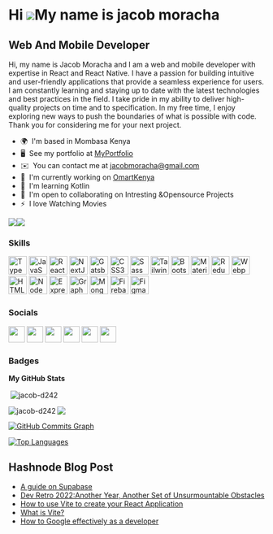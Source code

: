 Hi ![](https://user-images.githubusercontent.com/18350557/176309783-0785949b-9127-417c-8b55-ab5a4333674e.gif)My name is jacob moracha
=====================================================================================================================================

Web And Mobile Developer
------------------------

Hi, my name is Jacob Moracha and I am a web and mobile developer with expertise in React and React Native. I have a passion for building intuitive and user-friendly applications that provide a seamless experience for users. I am constantly learning and staying up to date with the latest technologies and best practices in the field. I take pride in my ability to deliver high-quality projects on time and to specification. In my free time, I enjoy exploring new ways to push the boundaries of what is possible with code. Thank you for considering me for your next project.

* 🌍  I'm based in Mombasa Kenya
* 🖥️  See my portfolio at [MyPortfolio](http://moracha.netlify.app)
* ✉️  You can contact me at [jacobmoracha@gmail.com](mailto:jacobmoracha@gmail.com)
* 🚀  I'm currently working on [OmartKenya](http://omart.co.ke)
* 🧠  I'm learning Kotlin
* 🤝  I'm open to collaborating on Intresting &Opensource Projects
* ⚡  I love Watching Movies

<a href="https://www.github.com/jacob-d242" target="_blank" rel="noreferrer"><img
src="https://img.shields.io/github/followers/jacob-d242?logo=github&style=for-the-badge&color=ec4899&labelColor=14532d" /></a><a href="https://www.twitter.com/MorachaKe" target="_blank" rel="noreferrer"><img
src="https://img.shields.io/twitter/follow/MorachaKe?logo=twitter&style=for-the-badge&color=ec4899&labelColor=14532d"
/></a>

### Skills


<p align="left">
<a href="https://www.typescriptlang.org/" target="_blank" rel="noreferrer"><img src="https://raw.githubusercontent.com/danielcranney/readme-generator/main/public/icons/skills/typescript-colored.svg" width="36" height="36" alt="TypeScript" /></a>
<a href="https://developer.mozilla.org/en-US/docs/Web/JavaScript" target="_blank" rel="noreferrer"><img src="https://raw.githubusercontent.com/danielcranney/readme-generator/main/public/icons/skills/javascript-colored.svg" width="36" height="36" alt="JavaScript" /></a>
<a href="https://reactjs.org/" target="_blank" rel="noreferrer"><img src="https://raw.githubusercontent.com/danielcranney/readme-generator/main/public/icons/skills/react-colored.svg" width="36" height="36" alt="React" /></a>
<a href="https://nextjs.org/docs" target="_blank" rel="noreferrer"><img src="https://raw.githubusercontent.com/danielcranney/readme-generator/main/public/icons/skills/nextjs-colored.svg" width="36" height="36" alt="NextJs" /></a>
<a href="https://www.gatsbyjs.com/" target="_blank" rel="noreferrer"><img src="https://raw.githubusercontent.com/danielcranney/readme-generator/main/public/icons/skills/gatsby-colored.svg" width="36" height="36" alt="Gatsby" /></a>
<a href="https://www.w3.org/TR/CSS/#css" target="_blank" rel="noreferrer"><img src="https://raw.githubusercontent.com/danielcranney/readme-generator/main/public/icons/skills/css3-colored.svg" width="36" height="36" alt="CSS3" /></a>
<a href="https://sass-lang.com/" target="_blank" rel="noreferrer"><img src="https://raw.githubusercontent.com/danielcranney/readme-generator/main/public/icons/skills/sass-colored.svg" width="36" height="36" alt="Sass" /></a>
<a href="https://tailwindcss.com/" target="_blank" rel="noreferrer"><img src="https://raw.githubusercontent.com/danielcranney/readme-generator/main/public/icons/skills/tailwindcss-colored.svg" width="36" height="36" alt="TailwindCSS" /></a>
<a href="https://getbootstrap.com/" target="_blank" rel="noreferrer"><img src="https://raw.githubusercontent.com/danielcranney/readme-generator/main/public/icons/skills/bootstrap-colored.svg" width="36" height="36" alt="Bootstrap" /></a>
<a href="https://mui.com/" target="_blank" rel="noreferrer"><img src="https://raw.githubusercontent.com/danielcranney/readme-generator/main/public/icons/skills/materialui-colored.svg" width="36" height="36" alt="Material UI" /></a>
<a href="https://redux.js.org/" target="_blank" rel="noreferrer"><img src="https://raw.githubusercontent.com/danielcranney/readme-generator/main/public/icons/skills/redux-colored.svg" width="36" height="36" alt="Redux" /></a>
<a href="https://webpack.js.org/" target="_blank" rel="noreferrer"><img src="https://raw.githubusercontent.com/danielcranney/readme-generator/main/public/icons/skills/webpack-colored.svg" width="36" height="36" alt="Webpack" /></a>
<a href="https://developer.mozilla.org/en-US/docs/Glossary/HTML5" target="_blank" rel="noreferrer"><img src="https://raw.githubusercontent.com/danielcranney/readme-generator/main/public/icons/skills/html5-colored.svg" width="36" height="36" alt="HTML5" /></a>
<a href="https://nodejs.org/en/" target="_blank" rel="noreferrer"><img src="https://raw.githubusercontent.com/danielcranney/readme-generator/main/public/icons/skills/nodejs-colored.svg" width="36" height="36" alt="NodeJS" /></a>
<a href="https://expressjs.com/" target="_blank" rel="noreferrer"><img src="https://raw.githubusercontent.com/danielcranney/readme-generator/main/public/icons/skills/express-colored.svg" width="36" height="36" alt="Express" /></a>
<a href="https://graphql.org/" target="_blank" rel="noreferrer"><img src="https://raw.githubusercontent.com/danielcranney/readme-generator/main/public/icons/skills/graphql-colored.svg" width="36" height="36" alt="GraphQL" /></a>
<a href="https://www.mongodb.com/" target="_blank" rel="noreferrer"><img src="https://raw.githubusercontent.com/danielcranney/readme-generator/main/public/icons/skills/mongodb-colored.svg" width="36" height="36" alt="MongoDB" /></a>
<a href="https://firebase.google.com/" target="_blank" rel="noreferrer"><img src="https://raw.githubusercontent.com/danielcranney/readme-generator/main/public/icons/skills/firebase-colored.svg" width="36" height="36" alt="Firebase" /></a>
<a href="https://www.figma.com/" target="_blank" rel="noreferrer"><img src="https://raw.githubusercontent.com/danielcranney/readme-generator/main/public/icons/skills/figma-colored.svg" width="36" height="36" alt="Figma" /></a>
</p>


### Socials

<p align="left"> <a href="https://www.dev.to/jacobd242" target="_blank" rel="noreferrer"><img src="https://raw.githubusercontent.com/danielcranney/readme-generator/main/public/icons/socials/devdotto.svg" width="32" height="32" /></a> <a href="https://www.github.com/jacob-d242" target="_blank" rel="noreferrer"><img src="https://raw.githubusercontent.com/danielcranney/readme-generator/main/public/icons/socials/github.svg" width="32" height="32" /></a> <a href="https://@Moracha.hashnode.dev" target="_blank" rel="noreferrer"><img src="https://raw.githubusercontent.com/danielcranney/readme-generator/main/public/icons/socials/hashnode.svg" width="32" height="32" /></a> <a href="https://www.linkedin.com/in/jacob-moracha" target="_blank" rel="noreferrer"><img src="https://raw.githubusercontent.com/danielcranney/readme-generator/main/public/icons/socials/linkedin.svg" width="32" height="32" /></a> <a href="http://www.medium.com/@jacobmoracha" target="_blank" rel="noreferrer"><img src="https://raw.githubusercontent.com/danielcranney/readme-generator/main/public/icons/socials/medium.svg" width="32" height="32" /></a> <a href="https://www.twitter.com/MorachaKe" target="_blank" rel="noreferrer"><img src="https://raw.githubusercontent.com/danielcranney/readme-generator/main/public/icons/socials/twitter.svg" width="32" height="32" /></a></p>

### Badges

<b>My GitHub Stats</b>
<p>&nbsp;<img align="center" src="https://github-readme-stats.vercel.app/api?username=jacob-d242&show_icons=true&locale=en" alt="jacob-d242" /></p>

<p><img align="left" src="https://github-readme-stats.vercel.app/api/top-langs?username=jacob-d242&show_icons=true&locale=en&layout=compact" alt="jacob-d242" /></p>

<p href="http://www.github.com/jacob-d242"><img align="center" src="https://github-readme-streak-stats.herokuapp.com/?user=jacob-d242&stroke=ffffff&background=14532d&ring=facc15&fire=facc15&currStreakNum=ffffff&currStreakLabel=facc15&sideNums=ffffff&sideLabels=ffffff&dates=ffffff&hide_border=true" /></p>

<a href="http://www.github.com/jacob-d242"><img src="https://github-readme-activity-graph.cyclic.app/graph?username=jacob-d242&bg_color=14532d&color=ffffff&line=ec4899&point=ffffff&area_color=14532d&area=true&hide_border=true&custom_title=GitHub%20Commits%20Graph" alt="GitHub Commits Graph" /></a>

<a  href="http://www.github.com/jacob-d242" align="left"><img src="https://github-readme-stats.vercel.app/api/top-langs/?username=jacob-d242&langs_count=10&title_color=facc15&text_color=ffffff&icon_color=ec4899&bg_color=14532d&hide_border=true&locale=en&custom_title=Top%20%Languages" alt="Top Languages" /></a>


## Hashnode Blog Post
<!-- HASHNODE:START -->
- [A guide on Supabase](https://moracha.hashnode.dev/a-guide-on-supabase)
- [Dev Retro 2022:Another Year, Another Set of Unsurmountable Obstacles](https://moracha.hashnode.dev/dev-retro-2022another-year-another-set-of-unsurmountable-obstacles)
- [How to use Vite to create your React Application](https://moracha.hashnode.dev/how-to-use-vite-to-create-your-react-application)
- [What is Vite?](https://moracha.hashnode.dev/what-is-vite)
- [How to  Google effectively as a developer](https://moracha.hashnode.dev/how-to-google-effectively-as-a-developer)
<!-- HASHNODE:END -->






